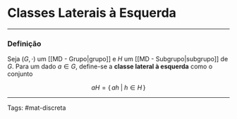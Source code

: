 # Classes Laterais à Esquerda

---

### Definição

Seja $(G,\cdot)$ um [[MD - Grupo|grupo]] e $H$ um [[MD - Subgrupo|subgrupo]] de $G$. Para um dado $a\in G$, define-se a **classe lateral à esquerda** como o conjunto

$$
aH = \{ \,  ah \;|\; h \in H\, \}
$$

---

Tags: #mat-discreta 

